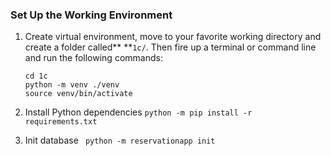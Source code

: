 ### Set Up the Working Environment

1. Create virtual environment, move to your favorite working directory and create a folder called** **`1c/`. Then fire up a terminal or command line and run the following commands:

   ```
   cd 1c
   python -m venv ./venv
   source venv/bin/activate
   ```
2. Install Python dependencies `python -m pip install -r requirements.txt `
3. Init database  ``` python -m reservationapp init```
